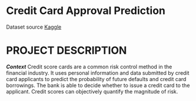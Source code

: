 # Credit Card Approval Prediction

Dataset source [Kaggle](https://www.kaggle.com)


# PROJECT DESCRIPTION

***Context***
Credit score cards are a common risk control method in the financial industry. It uses personal information and data submitted by credit card applicants to predict the probability of future defaults and credit card borrowings. The bank is able to decide whether to issue a credit card to the applicant. Credit scores can objectively quantify the magnitude of risk.
